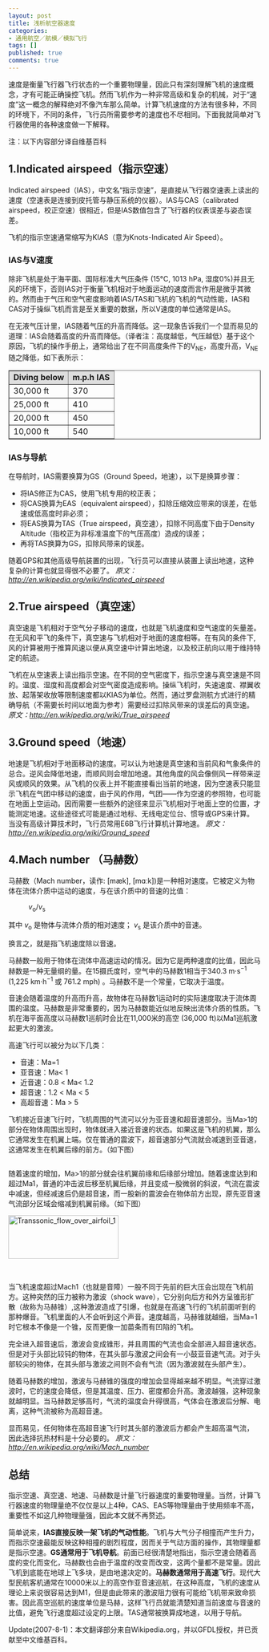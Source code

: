 ```yaml
---
layout: post
title: 浅析航空器速度
categories:
- 通用航空／航模／模拟飞行
tags: []
published: true
comments: true
---
```

<p>速度是衡量飞行器飞行状态的一个重要物理量，因此只有深刻理解飞机的速度概念，才有可能正确操控飞机。然而飞机作为一种非常高级和复杂的机械，对于“速度”这一概念的解释绝对不像汽车那么简单。计算飞机速度的方法有很多种，不同的环境下，不同的条件，飞行员所需要参考的速度也不尽相同。下面我就简单对飞行器使用的各种速度做一下解释。</p>

<p>注：以下内容部分译自维基百科
<h2>1.Indicated airspeed（指示空速）</h2>
Indicated airspeed（IAS），中文名“指示空速”，是直接从飞行器空速表上读出的速度（空速表是连接到皮托管与静压系统的仪器）。IAS与CAS（calibrated airspeed，校正空速）很相近，但是IAS数值包含了飞行器的仪表误差与姿态误差。</p>

<p>飞机的指示空速通常缩写为KIAS（意为Knots-Indicated Air Speed）。
<h3>IAS与V速度</h3>
除非飞机是处于海平面、国际标准大气压条件 (15°C, 1013 hPa, 湿度0%)并且无风的环境下，否则IAS对于衡量飞机相对于地面运动的速度而言作用是微乎其微的。然而由于气压和空气密度影响着IAS/TAS和飞机的飞机的气动性能，IAS和CAS对于操纵飞机而言是至关重要的数据，所以V速度的单位通常是IAS。</p>

<p>在无液气压计里，IAS随着气压的升高而降低。这一现象告诉我们一个显而易见的道理：IAS会随着高度的升高而降低。（译者注：高度越低，气压越低）基于这个原因，飞机的操作手册上，通常给出了在不同高度条件下的V<sub>NE</sub>，高度升高，V<sub>NE</sub>随之降低，如下表所示：
<table class="toccolours" style="border-collapse: collapse;" border="1" cellpadding="4">
<tbody>
<tr bgcolor="#dedede">
<td><strong>Diving below</strong></td>
<td><strong>m.p.h IAS</strong></td>
</tr>
<tr>
<td>30,000 ft</td>
<td>370</td>
</tr>
<tr>
<td>25,000 ft</td>
<td>410</td>
</tr>
<tr>
<td>20,000 ft</td>
<td>450</td>
</tr>
<tr>
<td>10,000 ft</td>
<td>540</td>
</tr>
</tbody>
</table>
<h3>IAS与导航</h3>
在导航时，IAS需要换算为GS（Ground Speed，地速），以下是换算步骤：
<ul>
	<li>将IAS修正为CAS，使用飞机专用的校正表；</li>
	<li>将CAS换算为EAS（equivalent airspeed），扣除压缩效应带来的误差，在低速或低高度时非必须；</li>
	<li>将EAS换算为TAS（True airspeed，真空速），扣除不同高度下由于Density Altitude（指校正为非标准温度下的气压高度）造成的误差；</li>
	<li>再将TAS换算为GS，扣除风带来的误差。</li>
</ul>
随着GPS和其他高级导航装置的出现，飞行员可以直接从装置上读出地速，这种复杂的计算也就显得很不必要了。
<em>原文：<a href="http://en.wikipedia.org/wiki/Indicated_airspeed">http://en.wikipedia.org/wiki/Indicated_airspeed </a></em>
<h2>2.True airspeed（真空速）</h2>
真空速是飞机相对于空气分子移动的速度，也就是飞机速度和空气速度的矢量差。在无风和平飞的条件下，真空速与飞机相对于地面的速度相等。在有风的条件下,风的计算被用于推算风速以便从真空速中计算出地速，以及校正航向以用于维持特定的航迹。</p>

<p>飞机在从空速表上读出指示空速。在不同的空气密度下，指示空速与真空速是不同的。温度、湿度和高度都会对空气密度造成影响。操纵飞机时，失速速度、襟翼收放、起落架收放等限制速度都以KIAS为单位。然而，通过罗盘测航方式进行的精确导航（不需要长时间以地面为参考）需要经过扣除风带来的误差后的真空速。
<em>原文：<a href="http://en.wikipedia.org/wiki/True_airspeed">http://en.wikipedia.org/wiki/True_airspeed</a></em>
<h2>3.Ground speed（地速）</h2>
地速是飞机相对于地面移动的速度。可以认为地速是真空速和当前风和气象条件的总合。逆风会降低地速，而顺风则会增加地速。其他角度的风会像侧风一样带来逆风或顺风的效果。从飞机的仪表上并不能直接看出当前的地速，因为空速表只能显示飞机在气团中移动的速度，由于风的作用，气团——作为空速的参照物，也可能在地面上空运动。因而需要一些额外的途径来显示飞机相对于地面上空的位置，才能测定地速。这些途径式可能是通过地标、无线电定位台、惯导或GPS来计算。当没有高级计算技术时，飞行员常用E6B飞行计算机计算地速。
<em>原文： <a href="http://en.wikipedia.org/wiki/Ground_speed">http://en.wikipedia.org/wiki/Ground_speed</a></em>
<h2>4.Mach number （马赫数）</h2>
马赫数（Mach number，读作: [mæk], [mɑːk])是一种相对速度。它被定义为物体在流体介质中运动的速度，与在该介质中的音速的比值：</p>

<p><dl><dd><em>v</em><sub>o</sub>/<em>v</em><sub>s</sub></dd></dl>其中<em>
v</em><sub>o</sub> 是物体与流体介质的相对速度；<em>
v</em><sub>s</sub> 是该介质中的音速。</p>

<p>换言之，就是指飞机速度除以音速。</p>

<p>马赫数一般用于物体在流体中高速运动的情况。因为它是两种速度的比值，因此马赫数是一种无量纲的量。在15摄氏度时，空气中的马赫数1相当于340.3 m·s<sup>−1</sup> (1,225 km·h<sup>−1</sup> 或 761.2 mph) 。马赫数不是一个常量，它取决于温度。</p>

<p>音速会随着温度的升高而升高，故物体在马赫数1运动时的实际速度取决于流体周围的温度。马赫数是非常重要的，因为马赫数能近似地反映出流体介质的性质。飞机在海平面高度以马赫数1巡航时会比在11,000米的高空 (36,000 ft)以Ma1巡航激起更大的激波。</p>

<p>高速飞行可以被分为以下几类：
<ul>
	<li>音速：Ma=1</li>
	<li>亚音速：Ma&lt; 1</li>
	<li>近音速：0.8 &lt; Ma&lt; 1.2</li>
	<li>超音速：1.2 &lt; Ma &lt; 5</li>
	<li>高超音速：Ma &gt; 5</li>
</ul>
飞机接近音速飞行时，飞机周围的气流可以分为亚音速和超音速部分。当Ma&gt;1的部分在物体周围出现时，物体就进入接近音速的状态。如果这是飞机的机翼，那么它通常发生在机翼上端。仅在普通的震波下，超音速部分气流就会减速到亚音速，这通常发生在机翼后缘的前方。（如下图）</p>

<p><img class="alignnone" src="http://i1198.photobucket.com/albums/aa450/itrowa/blog_post_legacy/Transsonic_flow_over_airfoil_2.gif" alt="" /></p>

<p>随着速度的增加，Ma&gt;1的部分就会往机翼前缘和后缘部分增加。随着速度达到和超过Ma1，普通的冲击波后移至机翼后缘，并且变成一股微弱的斜波，气流在震波中减速，但经减速后仍是超音速，而一股新的震波会在物体前方出现，原先亚音速气流部分区域会缩减到机翼前缘。（如下图）</p>

<p><img class="alignnone" title="Transsonic_flow_over_airfoil_1" src="http://i1198.photobucket.com/albums/aa450/itrowa/blog_post_legacy/Transsonic_flow_over_airfoil_1.gif" alt="Transsonic_flow_over_airfoil_1" width="220" height="87" /></p>

<p>&nbsp;</p>

<p>当飞机速度超过Mach1（也就是音障）一股不同于先前的巨大压会出现在飞机前方。这种突然的压力被称为激波（shock wave），它分别向后方和外方呈锥形扩散（故称为马赫锥）,这种激波造成了引爆，也就是在高速飞行的飞机前面听到的那种爆音。飞机里面的人不会听到这个声音。速度越高，马赫锥就越细，当Ma=1时它根本不像是一个锥，反而更像一加苗条而有凹陷的飞机。</p>

<p>完全进入超音速后，激波会变成锥形，并且周围的气流也会全部进入超音速状态。但是对于头部比较钝的物体，在其头部与激波之间会有一小鼓亚音速气流。对于头部较尖的物体，在其头部与激波之间则不会有气流（因为激波就在头部产生）。</p>

<p>随着马赫数的增加，激波与马赫锥的强度的增加会显得越来越不明显。气流穿过激波时，它的速度会降低，但是其温度、压力、密度都会升高。激波越强，这种现象就越明显。当马赫数足够高时，气流的温度会升得很高，气体会在激波后分解、电离，这种气流被称为高超音速。</p>

<p>显而易见，任何物体在高超音速飞行时其头部的激波后方都会产生超高温气流， 因此选择抗热材料是十分必要的。
<em>原文： <a href="http://en.wikipedia.org/wiki/Mach_number">http://en.wikipedia.org/wiki/Mach_number</a></em>
<h2>总结</h2>
指示空速、真空速、地速、马赫数是计量飞行器速度的重要物理量。当然，计算飞行器速度的物理量绝不仅仅是以上4种，CAS、EAS等物理量由于使用频率不高，重要性不如这几种物理量强，因此本文就不再赘述。</p>

<p>简单说来，<strong>IAS直接反映一架飞机的气动性能</strong>。飞机与大气分子相撞而产生升力，而指示空速最能反映这种相撞的剧烈程度，因而关于气动方面的操作，其物理量都是指示空速。<strong>GS通常用于飞机导航</strong>。前面已经很清楚地指出，指示空速会随着高度的变化而变化，马赫数也会由于温度的改变而改变，这两个量都不是常量。因此飞机到底能在地球上飞多块，是由地速决定的。<strong>马赫数通常用于高速飞行</strong>。现代大型民航客机通常在10000米以上的高空作亚音速巡航，在这种高度，飞机的速度从理论上来说很容易达到M1，但是由此带来的激波阻力很有可能给飞机带来致命损害。因此高空巡航的速度单位是马赫，这样飞行员就能清楚知道当前速度与音速的比值，避免飞行速度超过设定的上限。TAS通常被换算成地速，以用于导航。</p>

<p>Update(2007-8-1)：本文翻译部分来自Wikipedia.org，并以GFDL授权，并已贡献至中文维基百科。</p>
